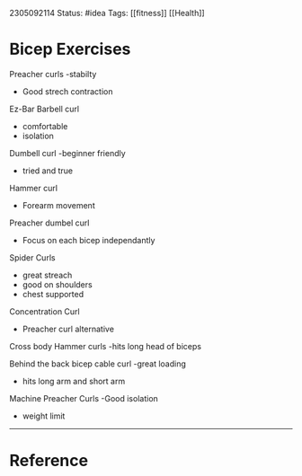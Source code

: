 
2305092114
	Status: #idea 
		Tags: [[fitness]] [[Health]]

# Bicep Exercises


Preacher curls
-stabilty
- Good strech contraction

Ez-Bar Barbell curl
- comfortable
- isolation

Dumbell curl
-beginner friendly
- tried and true

Hammer curl
- Forearm movement


Preacher dumbel curl
- Focus on each bicep independantly


Spider Curls
- great streach 
- good on shoulders 
- chest supported

Concentration Curl
- Preacher curl alternative


Cross body Hammer curls
-hits long head of biceps


Behind the back bicep cable curl
-great loading
- hits long arm and short arm

Machine Preacher Curls
-Good isolation
- weight limit











---
# Reference